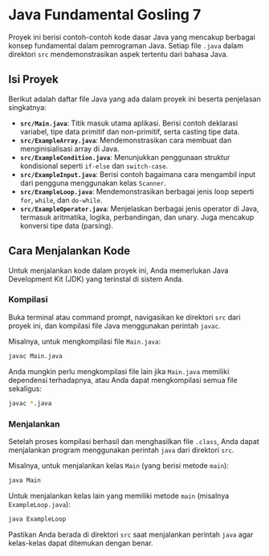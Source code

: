 # Java Fundamental Gosling 7

Proyek ini berisi contoh-contoh kode dasar Java yang mencakup berbagai konsep fundamental dalam pemrograman Java. Setiap file `.java` dalam direktori `src` mendemonstrasikan aspek tertentu dari bahasa Java.

## Isi Proyek

Berikut adalah daftar file Java yang ada dalam proyek ini beserta penjelasan singkatnya:

*   **`src/Main.java`**: Titik masuk utama aplikasi. Berisi contoh deklarasi variabel, tipe data primitif dan non-primitif, serta casting tipe data.
*   **`src/ExampleArray.java`**: Mendemonstrasikan cara membuat dan menginisialisasi array di Java.
*   **`src/ExampleCondition.java`**: Menunjukkan penggunaan struktur kondisional seperti `if-else` dan `switch-case`.
*   **`src/ExampleInput.java`**: Berisi contoh bagaimana cara mengambil input dari pengguna menggunakan kelas `Scanner`.
*   **`src/ExampleLoop.java`**: Mendemonstrasikan berbagai jenis loop seperti `for`, `while`, dan `do-while`.
*   **`src/ExampleOperator.java`**: Menjelaskan berbagai jenis operator di Java, termasuk aritmatika, logika, perbandingan, dan unary. Juga mencakup konversi tipe data (parsing).

## Cara Menjalankan Kode

Untuk menjalankan kode dalam proyek ini, Anda memerlukan Java Development Kit (JDK) yang terinstal di sistem Anda.

### Kompilasi

Buka terminal atau command prompt, navigasikan ke direktori `src` dari proyek ini, dan kompilasi file Java menggunakan perintah `javac`.

Misalnya, untuk mengkompilasi file `Main.java`:
```bash
javac Main.java
```
Anda mungkin perlu mengkompilasi file lain jika `Main.java` memiliki dependensi terhadapnya, atau Anda dapat mengkompilasi semua file sekaligus:
```bash
javac *.java
```

### Menjalankan

Setelah proses kompilasi berhasil dan menghasilkan file `.class`, Anda dapat menjalankan program menggunakan perintah `java` dari direktori `src`.

Misalnya, untuk menjalankan kelas `Main` (yang berisi metode `main`):
```bash
java Main
```

Untuk menjalankan kelas lain yang memiliki metode `main` (misalnya `ExampleLoop.java`):
```bash
java ExampleLoop
```

Pastikan Anda berada di direktori `src` saat menjalankan perintah `java` agar kelas-kelas dapat ditemukan dengan benar.
